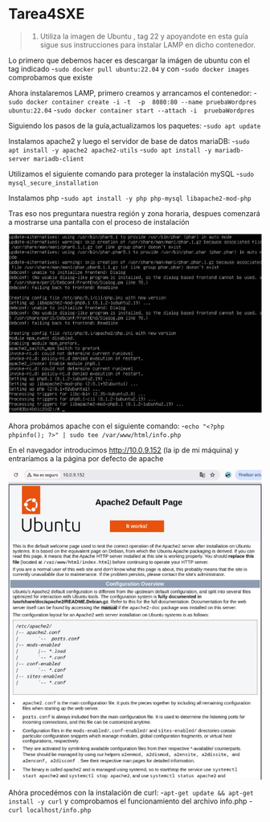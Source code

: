 # Tarea4SXE

>1. Utiliza la imagen de Ubuntu , tag 22 y apoyandote en esta guía sigue sus instrucciones para instalar LAMP en dicho contenedor.

Lo primero que debemos hacer es descargar la imágen de ubuntu con el tag indicado
-`sudo docker pull ubuntu:22.04` y con -`sudo docker images` comprobamos que existe

Ahora instalaremos LAMP, primero creamos y arrancamos el  contenedor:
-`sudo docker container create -i -t  -p  8080:80 --name pruebaWordpres ubuntu:22.04`
-`sudo docker container start --attach -i  pruebaWordpres`

Siguiendo los pasos de la guía,actualizamos los paquetes:
-`sudo apt update`

Instalamos apache2 y luego el servidor de base de datos mariaDB:
-`sudo apt install -y apache2 apache2-utils`
-`sudo apt install -y mariadb-server mariadb-client`


Utilizamos el siguiente comando para proteger la instalación mySQL
-`sudo mysql_secure_installation`

Instalamos php
-`sudo apt install -y php php-mysql libapache2-mod-php`

Tras eso nos preguntara nuestra región y zona horaria, despues comenzará a mostrarse una pantalla con el proceso de instalación

![Texto alternativo](fotoInstalacionphp.jpg)

Ahora probámos apache con el siguiente comando:
-`echo "<?php phpinfo(); ?>" | sudo tee /var/www/html/info.php`

En el navegador introducimos http://10.0.9.152 (la ip de mi máquina) y entraríamos a la página por defecto de apache

![Texto alternativo](probamosApacheServer.jpg)

Ahóra procedémos con la instalación de curl:
-`apt-get update && apt-get install -y curl`
y comprobamos el funcionamiento del archivo info.php
-`curl localhost/info.php`


